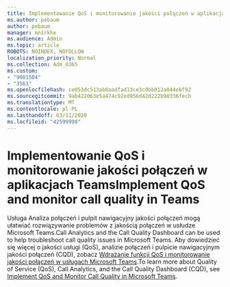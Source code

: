 ```yaml
---
title: Implementowanie QoS i monitorowanie jakości połączeń w aplikacjach Teams
ms.author: pebaum
author: pebaum
manager: mnirkhe
ms.audience: Admin
ms.topic: article
ROBOTS: NOINDEX, NOFOLLOW
localization_priority: Normal
ms.collection: Adm_O365
ms.custom:
- "9001504"
- "3561"
ms.openlocfilehash: ce053dc513ab8aadfad13ce3c0bb812a844e6f92
ms.sourcegitcommit: 9ab422063e5a474c92ed956d42d222b90336fecb
ms.translationtype: MT
ms.contentlocale: pl-PL
ms.lasthandoff: 03/11/2020
ms.locfileid: "42599998"
---
```

# <a name="implement-qos-and-monitor-call-quality-in-teams"></a><span data-ttu-id="1accc-102">Implementowanie QoS i monitorowanie jakości połączeń w aplikacjach Teams</span><span class="sxs-lookup"><span data-stu-id="1accc-102">Implement QoS and monitor call quality in Teams</span></span>

<span data-ttu-id="1accc-103">Usługa Analiza połączeń i pulpit nawigacyjny jakości połączeń mogą ułatwiać rozwiązywanie problemów z jakością połączeń w usłudze Microsoft Teams.</span><span class="sxs-lookup"><span data-stu-id="1accc-103">Call Analytics and the Call Quality Dashboard can be used to help troubleshoot call quality issues in Microsoft Teams.</span></span> <span data-ttu-id="1accc-104">Aby dowiedzieć się więcej o jakości usługi (QoS), analizie połączeń i pulpicie nawigacyjnym jakości połączeń (CQD), zobacz [Wdrażanie funkcji QoS i monitorowanie jakości połączeń w usługach Microsoft Teams](https://docs.microsoft.com/microsoftteams/monitor-call-quality-qos).</span><span class="sxs-lookup"><span data-stu-id="1accc-104">To learn more about Quality of Service (QoS), Call Analytics, and the Call Quality Dashboard (CQD), see [Implement QoS and Monitor Call Quality in Microsoft Teams](https://docs.microsoft.com/microsoftteams/monitor-call-quality-qos).</span></span> 
